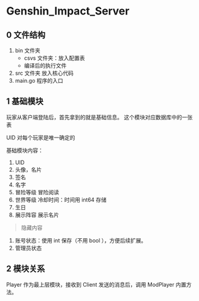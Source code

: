 # Genshin_Impact_Server

## 0 文件结构
1. bin 文件夹
   - csvs 文件夹：放入配置表
   - 编译后的执行文件
2. src 文件夹
   放入核心代码
3. main.go
   程序的入口

## 1 基础模块
玩家从客户端登陆后，首先拿到的就是基础信息。
这个模块对应数据库中的一张表

UID 对每个玩家是唯一确定的

基础模块内容：
1. UID
2. 头像，名片
3. 签名
4. 名字
5. 冒险等级 冒险阅读
6. 世界等级 冷却时间：时间用 int64 存储
7. 生日
8. 展示阵容 展示名片

> 隐藏内容
1. 账号状态：使用 int 保存（不用 bool ），方便后续扩展。 
2. 管理员状态

## 2 模块关系
Player 作为最上层模块，接收到 Client 发送的消息后，调用 ModPlayer 内置方法。